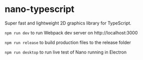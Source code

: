 # nano-typescript
Super fast and lightweight 2D graphics library for TypeScript.

```npm run dev``` to run Webpack dev server on http://localhost:3000

```npm run release``` to build production files to the release folder

```npm run desktop``` to run live test of Nano running in Electron